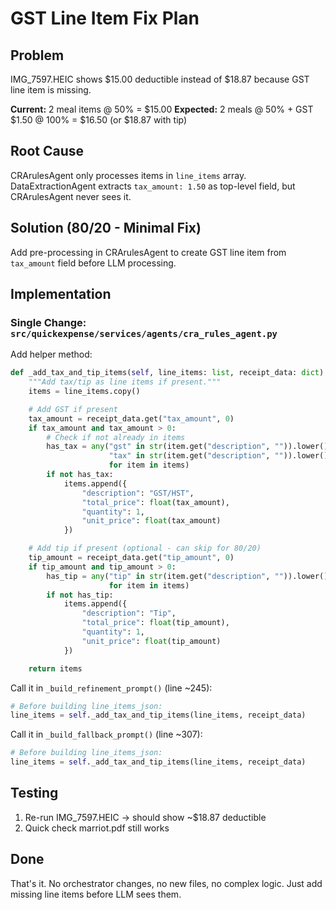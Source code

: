# GST Line Item Fix Plan

## Problem
IMG_7597.HEIC shows $15.00 deductible instead of $18.87 because GST line item is missing.

**Current:** 2 meal items @ 50% = $15.00
**Expected:** 2 meals @ 50% + GST $1.50 @ 100% = $16.50 (or $18.87 with tip)

## Root Cause
CRArulesAgent only processes items in `line_items` array. DataExtractionAgent extracts `tax_amount: 1.50` as top-level field, but CRArulesAgent never sees it.

## Solution (80/20 - Minimal Fix)
Add pre-processing in CRArulesAgent to create GST line item from `tax_amount` field before LLM processing.

## Implementation

### Single Change: `src/quickexpense/services/agents/cra_rules_agent.py`

Add helper method:
```python
def _add_tax_and_tip_items(self, line_items: list, receipt_data: dict) -> list:
    """Add tax/tip as line items if present."""
    items = line_items.copy()

    # Add GST if present
    tax_amount = receipt_data.get("tax_amount", 0)
    if tax_amount and tax_amount > 0:
        # Check if not already in items
        has_tax = any("gst" in str(item.get("description", "")).lower() or
                      "tax" in str(item.get("description", "")).lower()
                      for item in items)
        if not has_tax:
            items.append({
                "description": "GST/HST",
                "total_price": float(tax_amount),
                "quantity": 1,
                "unit_price": float(tax_amount)
            })

    # Add tip if present (optional - can skip for 80/20)
    tip_amount = receipt_data.get("tip_amount", 0)
    if tip_amount and tip_amount > 0:
        has_tip = any("tip" in str(item.get("description", "")).lower()
                      for item in items)
        if not has_tip:
            items.append({
                "description": "Tip",
                "total_price": float(tip_amount),
                "quantity": 1,
                "unit_price": float(tip_amount)
            })

    return items
```

Call it in `_build_refinement_prompt()` (line ~245):
```python
# Before building line_items_json:
line_items = self._add_tax_and_tip_items(line_items, receipt_data)
```

Call it in `_build_fallback_prompt()` (line ~307):
```python
# Before building line_items_json:
line_items = self._add_tax_and_tip_items(line_items, receipt_data)
```

## Testing
1. Re-run IMG_7597.HEIC → should show ~$18.87 deductible
2. Quick check marriot.pdf still works

## Done
That's it. No orchestrator changes, no new files, no complex logic. Just add missing line items before LLM sees them.
